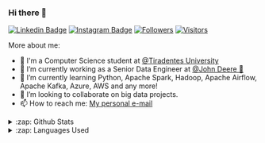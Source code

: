 ### Hi there 👋

[![Linkedin Badge](https://img.shields.io/badge/-LinkedIn-blue?style=flat-square&logo=Linkedin&logoColor=white&link=https://www.linkedin.com/in/natanascimento/)](https://www.linkedin.com/in/natanascimento/)
[![Instagram Badge](https://img.shields.io/badge/-Instagram-purple?style=flat-square&logo=Instagram&logoColor=white&link=https://www.instagram.com/natanascimentom/?hl=pt-br)](https://www.instagram.com/natanascimentom/?hl=pt-br)
[![Followers](https://img.shields.io/github/followers/natanascimento?style=social&link=https://github.com/natanascimento)](https://github.com/natanascimento)
[![Visitors](https://visitor-badge.glitch.me/badge?page_id=github.com/natanascimento)](https://github.com/natanascimento)


More about me: 
- :school: I'm a Computer Science student at [@Tiradentes University](https://www.unit.br/en/undergraduate) 
- 🔭 I’m currently working as a Senior Data Engineer at [@John Deere 💚](https://www.deere.com/en/our-company/john-deere-careers/) 
- 🌱 I’m currently learning Python, Apache Spark, Hadoop, Apache Airflow, Apache Kafka, Azure, AWS and any more!
- 👯 I’m looking to collaborate on big data projects.
- 📫 How to reach me: [My personal e-mail](mailto:natanascimentom@icloud.com)

<details>
  <summary>:zap: Github Stats</summary>
  <img src="https://github-readme-stats.vercel.app/api?username=natanascimento&&show_icons=true&title_color=ffffff&icon_color=ffffff&text_color=ffffff&bg_color=0D1117">
</details>

<details>
  <summary>:zap: Languages Used</summary>
  <img src="https://github-readme-stats.vercel.app/api/top-langs/?username=natanascimento&layout=compact&bg_color=0D1117&text_color=ffffff">
</details>
<br/>
